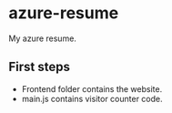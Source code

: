 # azure-resume
My azure resume. 

## First steps

- Frontend folder contains the website.
- main.js contains visitor counter code.